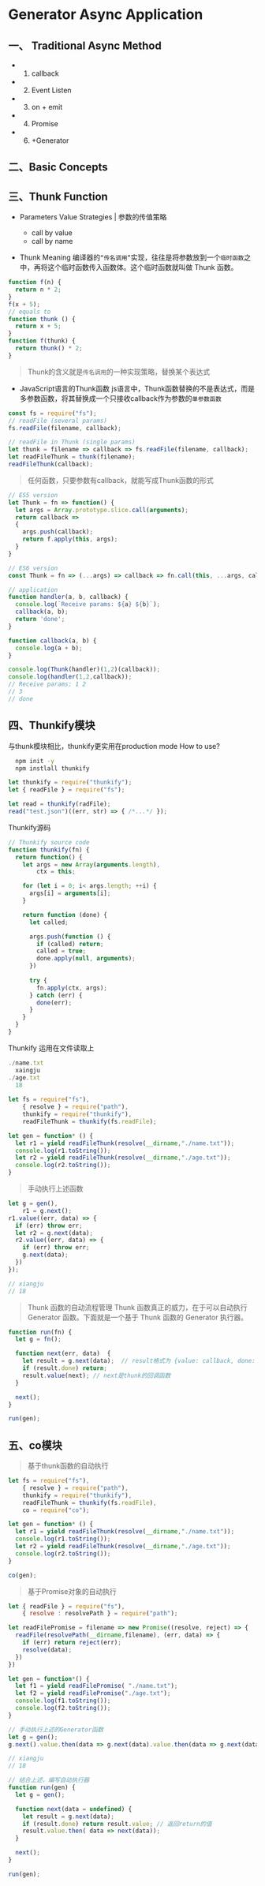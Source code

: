 # Generator Async Application

## 一、 Traditional Async Method
- 1. callback
- 2. Event Listen
- 3. on + emit
- 4. Promise 
- 6. +Generator

## 二、Basic Concepts

## 三、Thunk Function

- Parameters Value Strategies | 参数的传值策略
  - call by value
  - call by name

- Thunk Meaning
编译器的`“传名调用”`实现，往往是将参数放到一个`临时函数`之中，再将这个临时函数传入函数体。这个临时函数就叫做 Thunk 函数。

```js
function f(n) {
  return n * 2;
}
f(x + 5);
// equals to 
function thunk () {
  return x + 5;
}
function f(thunk) {
  return thunk() * 2;
}
```
> Thunk的含义就是`传名调用`的一种实现策略，替换某个表达式

- JavaScript语言的Thunk函数
js语言中，Thunk函数替换的不是表达式，而是多参数函数，将其替换成一个只接收callback作为参数的`单参数函数`
```js
const fs = require("fs");
// readFile (several params)  
fs.readFile(filename, callback);

// readFile in Thunk (single params)
let thunk = filename => callback => fs.readFile(filename, callback);
let readFileThunk = thunk(filename);
readFileThunk(callback);
```

> 任何函数，只要参数有callback，就能写成Thunk函数的形式
```js
// ES5 version
let Thunk = fn => function() {
  let args = Array.prototype.slice.call(arguments);
  return callback => 
  {
    args.push(callback);
    return f.apply(this, args);
  }
}

// ES6 version
const Thunk = fn => (...args) => callback => fn.call(this, ...args, callback);

// application
function handler(a, b, callback) {
  console.log(`Receive params: ${a} ${b}`);
  callback(a, b);
  return 'done';
}

function callback(a, b) {
  console.log(a + b);
}

console.log(Thunk(handler)(1,2)(callback));
console.log(handler(1,2,callback));
// Receive params: 1 2
// 3
// done
```

## 四、Thunkify模块
与thunk模块相比，thunkify更实用在production mode
How to use?
```bash
  npm init -y
  npm instlall thunkify
```
```js
let thunkify = require("thunkify");
let { readFile } = require("fs");

let read = thunkify(radFile);
read("test.json")((err, str) => { /*...*/ });
```
Thunkify源码
```js
// Thunkify source code
function thunkify(fn) {
  return function() {
    let args = new Array(arguments.length),
        ctx = this;

    for (let i = 0; i< args.length; ++i) {
      args[i] = arguments[i];
    }

    return function (done) {
      let called;

      args.push(function () {
        if (called) return;
        called = true;
        done.apply(null, arguments);
      })
      
      try {
        fn.apply(ctx, args);
      } catch (err) {
        done(err);
      }
    }
  }
}


```
Thunkify 运用在文件读取上
```js
./name.txt
  xaingju
./age.txt
  18
  
let fs = require("fs"),
    { resolve } = require("path"),
    thunkify = require("thunkify"),
    readFileThunk = thunkify(fs.readFile);

let gen = function* () {
  let r1 = yield readFileThunk(resolve(__dirname,"./name.txt"));
  console.log(r1.toString());
  let r2 = yield readFileThunk(resolve(__dirname,"./age.txt"));
  console.log(r2.toString());
}
```
> 手动执行上述函数
```js
let g = gen(),
    r1 = g.next();
r1.value((err, data) => {
  if (err) throw err;
  let r2 = g.next(data);
  r2.value((err, data) => {
    if (err) throw err;
    g.next(data);
  })
});

// xiangju
// 18
```

> Thunk 函数的自动流程管理
Thunk 函数真正的威力，在于可以自动执行 Generator 函数。下面就是一个基于 Thunk 函数的 Generator 执行器。
```js
function run(fn) {
  let g = fn();

  function next(err, data)  {
    let result = g.next(data);  // result格式为 {value: callback, done: true/ false}
    if (result.done) return;
    result.value(next); // next是thunk的回调函数
  }

  next(); 
}

run(gen);
```

## 五、co模块
> 基于thunk函数的自动执行
```js
let fs = require("fs"),
    { resolve } = require("path"),
    thunkify = require("thunkify"),
    readFileThunk = thunkify(fs.readFile),
    co = require("co");

let gen = function* () {
  let r1 = yield readFileThunk(resolve(__dirname,"./name.txt"));
  console.log(r1.toString());
  let r2 = yield readFileThunk(resolve(__dirname,"./age.txt"));
  console.log(r2.toString());
}

co(gen);
```

> 基于Promise对象的自动执行
```js
let { readFile } = require("fs"),
    { resolve : resolvePath } = require("path");

let readFilePromise = filename => new Promise((resolve, reject) => {
  readFile(resolvePath(__dirname,filename), (err, data) => {
    if (err) return reject(err);
    resolve(data);
  })
})

let gen = function*() {
  let f1 = yield readFilePromise( "./name.txt");
  let f2 = yield readFilePromise("./age.txt");
  console.log(f1.toString());
  console.log(f2.toString());
}

// 手动执行上述的Generator函数
let g = gen();
g.next().value.then(data => g.next(data).value.then(data => g.next(data))).catch(err => console.log(err));

// xiangju
// 18

// 结合上述，编写自动执行器
function run(gen) {
  let g = gen();

  function next(data = undefined) {
    let result = g.next(data);
    if (result.done) return result.value; // 返回return的值
    result.value.then( data => next(data));
  }

  next();
}

run(gen);
```